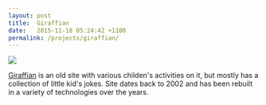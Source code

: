 ```yaml
---
layout: post
title:  Giraffian
date:   2015-11-18 05:24:42 +1100
permalink: /projects/giraffian/
---
```


<a href="http://giraffian.com" rel="nofollow"><img src="http://giraffian.com/images/gir-logo.png"></a>

<a href="http://giraffian.com" rel="nofollow">Giraffian</a> is an old site with various childen's activities on it, but mostly has a collection of little kid's jokes. Site dates back to 2002 and has been rebuilt in a variety of technologies over the years.

